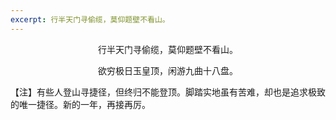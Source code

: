 ```yaml
---
excerpt: 行半天门寻偷缆，莫仰题壁不看山。
---
```

<center>
<p>行半天门寻偷缆，莫仰题壁不看山。</p>
<p>欲穷极日玉皇顶，闲游九曲十八盘。</p>
</center>

【注】有些人登山寻捷径，但终归不能登顶。脚踏实地虽有苦难，却也是追求极致的唯一捷径。新的一年，再接再厉。
